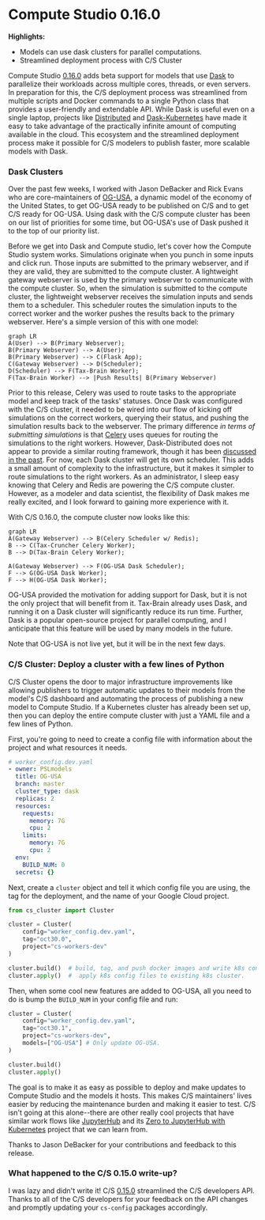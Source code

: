 # Compute Studio 0.16.0

**Highlights:**

- Models can use dask clusters for parallel computations.
- Streamlined deployment process with C/S Cluster

Compute Studio [0.16.0][1] adds beta support for models that use [Dask][2] to parallelize their workloads across multiple cores, threads, or even servers. In preparation for this, the C/S deployment process was streamlined from multiple scripts and Docker commands to a single Python class that provides a user-friendly and extendable API. While Dask is useful even on a single laptop, projects like [Distributed][3] and [Dask-Kubernetes][4] have made it easy to take advantage of the practically infinite amount of computing available in the cloud. This ecosystem and the streamlined deployment process make it possible for C/S modelers to publish faster, more scalable models with Dask.

### Dask Clusters

Over the past few weeks, I worked with Jason DeBacker and Rick Evans who are core-maintainers of [OG-USA][5], a dynamic model of the economy of the United States, to get OG-USA ready to be published on C/S and to get C/S ready for OG-USA. Using dask with the C/S compute cluster has been on our list of priorities for some time, but OG-USA's use of Dask pushed it to the top of our priority list. 

Before we get into Dask and Compute studio, let's cover how the Compute Studio system works. Simulations originate when you punch in some inputs and click run. Those inputs are submitted to the primary webserver, and if they are valid, they are submitted to the compute cluster. A lightweight gateway webserver is used by the primary webserver to communicate with the compute cluster. So, when the simulation is submitted to the compute cluster, the lightweight webserver receives the simulation inputs and sends them to a scheduler. This scheduler routes the simulation inputs to the correct worker and the worker pushes the results back to the primary webserver. Here's a simple version of this with one model:



```mermaid
graph LR
A(User) --> B(Primary Webserver);
B(Primary Webserver) --> A(User);
B(Primary Webserver) --> C(Flask App);
C(Gateway Webserver) --> D(Scheduler);
D(Scheduler) --> F(Tax-Brain Worker);
F(Tax-Brain Worker) --> |Push Results| B(Primary Webserver)
```

Prior to this release, Celery was used to route tasks to the appropriate model and keep track of the tasks' statuses. Once Dask was configured with the C/S cluster, it needed to be wired into our flow of kicking off simulations on the correct workers, querying their status, and pushing the simulation results back to the webserver. The primary difference *in terms of submitting simulations* is that [Celery][9] uses queues for routing the simulations to the right workers. However, Dask-Distributed does not appear to provide a similar routing framework, though it has been [discussed in the past](https://github.com/dask/distributed/issues/2616). For now, each Dask cluster will get its own scheduler. This adds a small amount of complexity to the infrastructure, but it makes it simpler to route simulations to the right workers. As an administrator, I sleep easy knowing that Celery and Redis are powering the C/S compute cluster. However, as a modeler and data scientist, the flexibility of Dask makes me really excited, and I look forward to gaining more experience with it.

With C/S 0.16.0, the compute cluster now looks like this:

```mermaid
graph LR
A(Gateway Webserver) --> B(Celery Scheduler w/ Redis);
B --> C(Tax-Cruncher Celery Worker);
B --> D(Tax-Brain Celery Worker);

A(Gateway Webserver) --> F(OG-USA Dask Scheduler);
F --> G(OG-USA Dask Worker);
F --> H(OG-USA Dask Worker);

```

OG-USA provided the motivation for adding support for Dask, but it is not the only project that will benefit from it. Tax-Brain already uses Dask, and running it on a Dask cluster will significantly reduce its run time. Further, Dask is a popular open-source project for parallel  computing, and I anticipate that this feature will be used by many  models in the future.

Note that OG-USA is not live yet, but it will be in the next few days.

### C/S Cluster: Deploy a cluster with a few lines of Python

C/S Cluster opens the door to major infrastructure improvements like allowing publishers to trigger automatic updates to their models from the model's C/S dashboard and automating the process of publishing a new model to Compute Studio. If a Kubernetes cluster has already been set up, then you can deploy the entire compute cluster with just a YAML file and a few lines of Python.

First, you're going to need to create a config file with information about the project and what resources it needs.

```yaml
# worker_config.dev.yaml
- owner: PSLmodels
  title: OG-USA
  branch: master
  cluster_type: dask
  replicas: 2
  resources:
    requests:
      memory: 7G
      cpu: 2
    limits:
      memory: 7G
      cpu: 2
  env:
    BUILD_NUM: 0
  secrets: {}
```

Next, create a `cluster` object and tell it which config file you are using, the tag for the deployment, and the name of your Google Cloud project.

```python
from cs_cluster import Cluster

cluster = Cluster(
    config="worker_config.dev.yaml",
    tag="oct30.0",
    project="cs-workers-dev"
)

cluster.build()  # build, tag, and push docker images and write k8s config files.
cluster.apply()  #  apply k8s config files to existing k8s cluster.
```

Then, when some cool new features are added to OG-USA, all you need to do is bump the `BUILD_NUM` in your config file and run:

```python
cluster = Cluster(
    config="worker_config.dev.yaml",
    tag="oct30.1",
    project="cs-workers-dev",
    models=["OG-USA"] # Only update OG-USA.
)

cluster.build()
cluster.apply()
```

The goal is to make it as easy as possible to deploy and make updates to Compute Studio and the models it hosts. This makes C/S maintainers' lives easier by reducing the maintenance burden and making it easier to test. C/S isn't going at this alone--there are other really cool projects that have similar work flows like [JupyterHub][6] and its [Zero to JupyterHub with Kubernetes][7] project that we can learn from.

Thanks to Jason DeBacker for your contributions and feedback to this release.

### What happened to the C/S 0.15.0 write-up?

I was lazy and didn't write it! C/S [0.15.0][8] streamlined the C/S developers API. Thanks to all of the C/S developers for your feedback on the API changes and promptly updating your `cs-config` packages accordingly.



[1]: https://github.com/compute-tooling/compute-studio/releases/tag/0.16.0
[2]: https://dask.org/
[3]: https://distributed.dask.org/en/latest/
[4]: https://kubernetes.dask.org/en/latest/
[5]: https://github.com/PSLmodels/OG-USA#og-usa
[6]: https://jupyter.org/hub
[7]: https://z2jh.jupyter.org/en/latest/
[8]: https://github.com/compute-tooling/compute-studio/releases/tag/0.15.0
[9]: http://www.celeryproject.org/